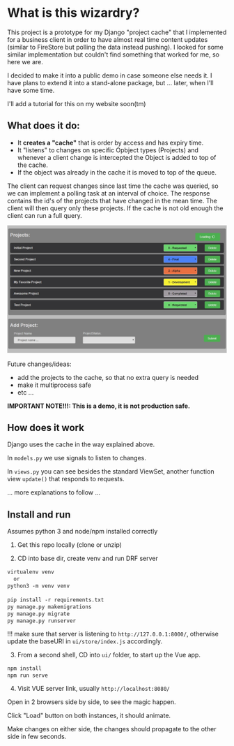 # What is this wizardry?

This project is a prototype for my Django "project cache" that I implemented for a business client in order to have almost real time 
content updates (similar to FireStore but polling the data instead pushing). I looked for some similar implementation 
but couldn't find something that worked for me, so here we are.

I decided to make it into a public demo in case someone else needs it.
I have plans to extend it into a stand-alone package, but ... later, when I'll have some time.

I'll add a tutorial for this on my website soon(tm)

## What does it do:
* It **creates a "cache"** that is order by access and has expiry time.
* It "listens" to changes on specific Opbject types (Projects) and whenever a client change is intercepted the Object is added to top of the cache.
* If the object was already in the cache it is moved to top of the queue.

The client can request changes since last time the cache was queried, so we can implement a polling task at an interval of choice.
The response contains the id's of the projects that have changed in the mean time. The client will then query only these projects.
If the cache is not old enough the client can run a full query.

![CacheDemo](cachedemo.jpg)


Future changes/ideas:
- add the projects to the cache, so that no extra query is needed
- make it multiprocess safe
- etc ...

**IMPORTANT NOTE!!!: This is a demo, it is not production safe.**

## How does it work
Django uses the cache in the way explained above.

In `models.py` we use signals to listen to changes.

In `views.py` you can see besides the standard ViewSet, another function view `update()` that responds to requests.

... more explanations to follow ...

## Install and run
Assumes python 3 and node/npm installed correctly 
1. Get this repo locally (clone or unzip)

2. CD into base dir, create venv and run DRF server
```
virtualenv venv
  or 
python3 -m venv venv

pip install -r requirements.txt
py manage.py makemigrations
py manage.py migrate
py manage.py runserver
```
!!! make sure that server is listening to `http://127.0.0.1:8000/`, otherwise update the baseURI in `ui/store/index.js` accordingly.

3. From a second shell, CD into `ui/` folder, to start up the Vue app.
```
npm install
npm run serve
```
4. Visit VUE server link, usually `http://localhost:8080/`

Open in 2 browsers side by side, to see the magic happen.

Click "Load" button on both instances, it should animate.

Make changes on either side, the changes should propagate to the other side in few seconds.
